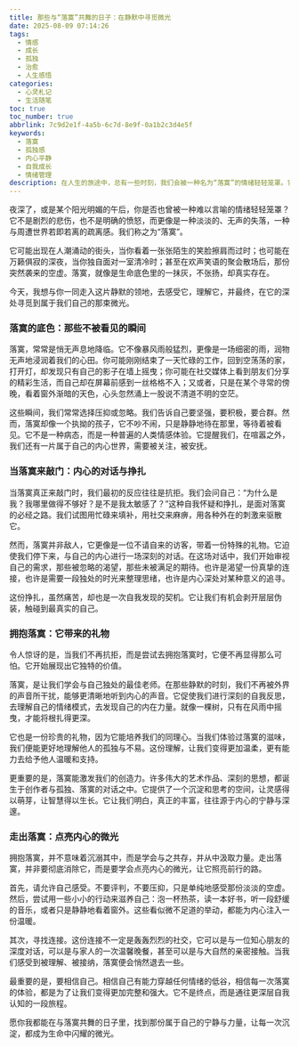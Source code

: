 ```yaml
---
title: 那些与“落寞”共舞的日子：在静默中寻觅微光
date: 2025-08-09 07:14:26
tags:
  - 情感
  - 成长
  - 孤独
  - 治愈
  - 人生感悟
categories:
  - 心灵札记
  - 生活随笔
toc: true
toc_number: true
abbrlink: 7c9d2e1f-4a5b-6c7d-8e9f-0a1b2c3d4e5f
keywords:
  - 落寞
  - 孤独感
  - 内心平静
  - 自我成长
  - 情绪管理
description: 在人生的旅途中，总有一些时刻，我们会被一种名为“落寞”的情绪轻轻笼罩。它不是轰轰烈烈的悲伤，更像是一种无声的、淡淡的失落，一种与世界若即若离的疏离感。这篇文章，想与你一同走入这片静默的领地，去感受它，理解它，并最终，在它的深处寻觅到属于我们自己的那束微光，让心灵在沉淀中获得真正的力量与慰藉。
---
```


夜深了，或是某个阳光明媚的午后，你是否也曾被一种难以言喻的情绪轻轻笼罩？它不是剧烈的悲伤，也不是明确的愤怒，而更像是一种淡淡的、无声的失落，一种与周遭世界若即若离的疏离感。我们称之为“落寞”。

它可能出现在人潮涌动的街头，当你看着一张张陌生的笑脸擦肩而过时；也可能在万籁俱寂的深夜，当你独自面对一室清冷时；甚至在欢声笑语的聚会散场后，那份突然袭来的空虚。落寞，就像是生命底色里的一抹灰，不张扬，却真实存在。

今天，我想与你一同走入这片静默的领地，去感受它，理解它，并最终，在它的深处寻觅到属于我们自己的那束微光。

### 落寞的底色：那些不被看见的瞬间

落寞，常常是悄无声息地降临。它不像暴风雨般猛烈，更像是一场细密的雨，润物无声地浸润着我们的心田。你可能刚刚结束了一天忙碌的工作，回到空荡荡的家，打开灯，却发现只有自己的影子在墙上摇曳；你可能在社交媒体上看到朋友们分享的精彩生活，而自己却在屏幕前感到一丝格格不入；又或者，只是在某个寻常的傍晚，看着窗外渐暗的天色，心头忽然涌上一股说不清道不明的空茫。

这些瞬间，我们常常选择压抑或忽略。我们告诉自己要坚强，要积极，要合群。然而，落寞却像一个执拗的孩子，它不吵不闹，只是静静地待在那里，等待着被看见。它不是一种病态，而是一种普遍的人类情感体验。它提醒我们，在喧嚣之外，我们还有一片属于自己的内心世界，需要被关注，被安抚。

### 当落寞来敲门：内心的对话与挣扎

当落寞真正来敲门时，我们最初的反应往往是抗拒。我们会问自己：“为什么是我？我哪里做得不够好？是不是我太敏感了？”这种自我怀疑和挣扎，是面对落寞的必经之路。我们试图用忙碌来填补，用社交来麻痹，用各种外在的刺激来驱散它。

然而，落寞并非敌人，它更像是一位不请自来的访客，带着一份特殊的礼物。它迫使我们停下来，与自己的内心进行一场深刻的对话。在这场对话中，我们开始审视自己的需求，那些被忽略的渴望，那些未被满足的期待。也许是渴望一份真挚的连接，也许是需要一段独处的时光来整理思绪，也许是内心深处对某种意义的追寻。

这份挣扎，虽然痛苦，却也是一次自我发现的契机。它让我们有机会剥开层层伪装，触碰到最真实的自己。

### 拥抱落寞：它带来的礼物

令人惊讶的是，当我们不再抗拒，而是尝试去拥抱落寞时，它便不再显得那么可怕。它开始展现出它独特的价值。

落寞，是让我们学会与自己独处的最佳老师。在那些静默的时刻，我们不再被外界的声音所干扰，能够更清晰地听到内心的声音。它促使我们进行深刻的自我反思，去理解自己的情绪模式，去发现自己的内在力量。就像一棵树，只有在风雨中摇曳，才能将根扎得更深。

它也是一份珍贵的礼物，因为它能培养我们的同理心。当我们体验过落寞的滋味，我们便能更好地理解他人的孤独与不易。这份理解，让我们变得更加温柔，更有能力去给予他人温暖和支持。

更重要的是，落寞能激发我们的创造力。许多伟大的艺术作品、深刻的思想，都诞生于创作者与孤独、落寞的对话之中。它提供了一个沉淀和思考的空间，让灵感得以萌芽，让智慧得以生长。它让我们明白，真正的丰富，往往源于内心的宁静与深邃。

### 走出落寞：点亮内心的微光

拥抱落寞，并不意味着沉溺其中，而是学会与之共存，并从中汲取力量。走出落寞，并非要彻底消除它，而是要学会点亮内心的微光，让它照亮前行的路。

首先，请允许自己感受。不要评判，不要压抑，只是单纯地感受那份淡淡的空虚。然后，尝试用一些小小的行动来滋养自己：泡一杯热茶，读一本好书，听一段舒缓的音乐，或者只是静静地看着窗外。这些看似微不足道的举动，都能为内心注入一份温暖。

其次，寻找连接。这份连接不一定是轰轰烈烈的社交，它可以是与一位知心朋友的深度对话，可以是与家人的一次温馨晚餐，甚至可以是与大自然的亲密接触。当我们感受到被理解、被接纳，落寞便会悄然退去一些。

最重要的是，要相信自己。相信自己有能力穿越任何情绪的低谷，相信每一次落寞的体验，都是为了让我们变得更加完整和强大。它不是终点，而是通往更深层自我认知的一段旅程。

愿你我都能在与落寞共舞的日子里，找到那份属于自己的宁静与力量，让每一次沉淀，都成为生命中闪耀的微光。